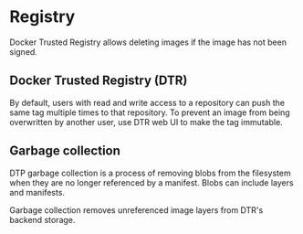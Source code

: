# Registry

Docker Trusted Registry allows deleting images if the image has not been signed.

## Docker Trusted Registry (DTR)

By default, users with read and write access to a repository can push the same tag multiple times to that repository.
To prevent an image from being overwritten by another user, use DTR web UI to make the tag immutable.

## Garbage collection

DTP garbage collection is a process of removing blobs from the filesystem when they are no longer referenced by a manifest.
Blobs can include layers and manifests.

Garbage collection removes unreferenced image layers from DTR's backend storage.


